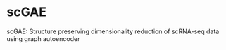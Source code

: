 # scGAE
scGAE: Structure preserving dimensionality reduction of scRNA-seq data using graph autoencoder
